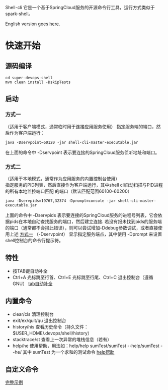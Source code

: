 Shell-cli 它是一个基于SpringCloud服务的开源命令行工具，运行方式类似于spark-shell。

English version goes [here](README_EN.md).

# 快速开始

## 源码编译
```
cd super-devops-shell
mvn clean install -DskipTests 
```

## 启动

### 方式一
（适用于客户端模式，通常临时用于连接应用服务使用）
指定服务端的端口，然后作为客户端运行：

```
java -Dservpoint=60120 -jar shell-cli-master-executable.jar
```

在上面的命令中 -Dservpoint 表示要连接的SpringCloud服务侦听地址和端口。

### 方式二
（适用于本地模式，通常作为应用服务的内置控制台使用）	
指定服务的PID列表，然后直接作为客户端运行，其中shell cli自动扫描与PID进程的所有本地监控端口匹配
的端口（默认匹配范围60100-60200）

```
java -Dservpids=19767,32374 -Dprompt=console -jar shell-cli-master-executable.jar
```

上面的命令中 -Dservpids 表示要连接的SpringCloud服务的进程号列表，它会依据pids在本地自动查找服务的端口，然后建立连接.
若没有报未找到pids的服务端的端口（通常都不会报此错误），则可以尝试增加-Ddebug参数调试，或者直接使用上述 [方式一](#方式一) 
（-Dservpoint） 显示指定服务端点，其中使用 -Dprompt 来设置shell控制台的命令行提示符。


## 特性

- 按TAB键自动补全
- Ctrl+A 光标跳至行首、Ctrl+E 光标跳至行尾、Ctrl+C 退出控制台（遵循GNU）
[tab自动补全](use_tab.jpg)

## 内置命令 
- clear/cls    清理控制台
- exit/ex/quit/qu    退出控制台
- history/his    查看历史命令（持久文件：$USER_HOME/.devops/shell/history）
- stacktrace/st    查看上一次异常的堆栈信息（若有）
- help/he    使用帮助，用法如：help/help sumTest/sumTest --help/sumTest --he/  其中 sumTest 为一个求和的测试命令
[help帮助](use_help.jpg)

## 自定义命令

[完整示例](super-devops-shell-example/src/main/java/com/wl4g/devops/shell/exporter/ExampleExporter.java)
